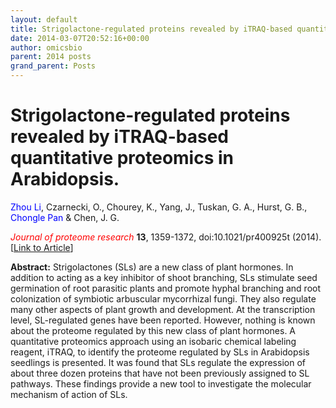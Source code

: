 ```yaml
---
layout: default
title: Strigolactone-regulated proteins revealed by iTRAQ-based quantitative proteomics in Arabidopsis.
date: 2014-03-07T20:52:16+00:00
author: omicsbio
parent: 2014 posts
grand_parent: Posts
---
```

# Strigolactone-regulated proteins revealed by iTRAQ-based quantitative proteomics in Arabidopsis.
<span style="color: #0000ff;">Zhou Li</span>, Czarnecki, O., Chourey, K., Yang, J., Tuskan, G. A., Hurst, G. B., <span style="color: #0000ff;">Chongle Pan</span> & Chen, J. G.

<span style="color: #ff0000;"><em>Journal of proteome research</em></span> **13**, 1359-1372, doi:10.1021/pr400925t (2014).  [[Link to Article](http://pubs.acs.org/doi/abs/10.1021/pr400925t)]

<!--more-->

**Abstract:** Strigolactones (SLs) are a new class of plant hormones. In addition to acting as a key inhibitor of shoot branching, SLs stimulate seed germination of root parasitic plants and promote hyphal branching and root colonization of symbiotic arbuscular mycorrhizal fungi. They also regulate many other aspects of plant growth and development. At the transcription level, SL-regulated genes have been reported. However, nothing is known about the proteome regulated by this new class of plant hormones. A quantitative proteomics approach using an isobaric chemical labeling reagent, iTRAQ, to identify the proteome regulated by SLs in Arabidopsis seedlings is presented. It was found that SLs regulate the expression of about three dozen proteins that have not been previously assigned to SL pathways. These findings provide a new tool to investigate the molecular mechanism of action of SLs.